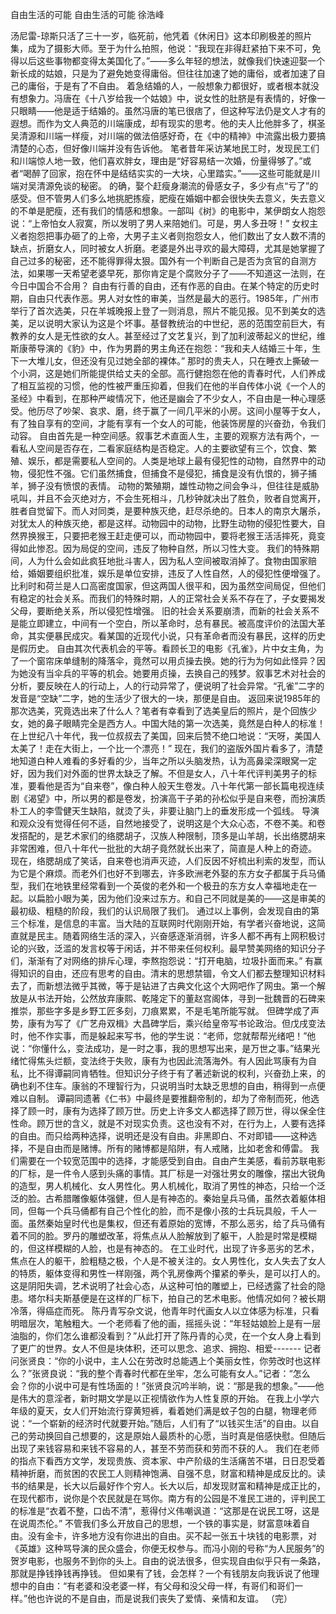 自由生活的可能
 自由生活的可能
徐浩峰
 
 
   汤尼雷-琼斯只活了三十一岁，临死前，他凭着《休闲日》这本印刷极差的照片集，成为了摄影大师。至于为什么拍照，他说：“我现在非得赶紧拍下来不可，免得以后这些事物都变得太美国化了。”——多么年轻的想法，就像我们快速迎娶一个新长成的姑娘，只是为了避免她变得庸俗。但往往加速了她的庸俗，或者加速了自己的庸俗，于是有了不自由。
   着急结婚的人，一般想象力都很好，或者根本就没有想象力。冯唐在《十八岁给我一个姑娘》中，说女性的肚脐是有表情的，好像一只眼睛——他是适于结婚的。虽然冯唐的笔已很痞了，但这种写法仍是文人才有的遐想。而作为文人典范的川端康成，却有现实的思考。他的夫人比他胖多了，棋圣吴清源和川端一样瘦，对川端的做法倍感好奇，在《中的精神》中流露出极力要搞清楚的心态，但好像川端并没有告诉他。
   笔者昔年采访某地民工时，发现民工们和川端惊人地一致，他们喜欢胖女，理由是“好容易结一次婚，份量得够了。”或者“喝醉了回家，抱在怀中是结结实实的一大块，心里踏实。”——这些可能就是川端对吴清源免谈的秘密。
  的确，娶个赶瘦身潮流的骨感女子，多少有点“亏了”的感受。但不管男人们多么地挑肥拣瘦，肥瘦在婚姻中都会很快失去意义，失去意义的不单是肥瘦，还有我们的情感和想象。一部叫《树》的电影中，某伊朗女人抱怨说：“上帝怕女人寂寞，所以发明了男人来陪她们。可是，男人多丑呀！”
   女权主义者抱怨把事办砸了的上帝，大男子主义者则抱怨女人，他们数出了女人数不清的缺点，折磨女人，同时被女人折磨。老婆是外出寻欢的最大障碍，尤其是她掌握了自己过多的秘密，还不能得罪得太狠。国外有一个判断自己是否为贪官的自测方法，如果哪一天希望老婆早死，那你肯定是个腐败分子了——不知道这一法则，在今日中国合不合用？
   自由有行善的自由，还有作恶的自由。在某个特定的历史时期，自由只代表作恶。男人对女性的审美，当然是最大的恶行。1985年，广州市举行了首次选美，只在羊城晚报上登了一则消息，照片不能见报。见不到美女的选美，足以说明大家认为这是个坏事。基督教统治的中世纪，恶的范围空前巨大，有教养的女人是无性欲的女人。甚至经过了文艺复兴，到了加利波蒂起义的世纪，维斯康蒂导演的《豹》中，作为男爵的男主角还在抱怨：“我和夫人结婚三十年，生下一大堆儿女，但还没有见过她全部的裸体。”
   那时的贵夫人，只在睡衣上撕破一个小洞，这是她们所能提供给丈夫的全部。高行健抱怨在他的青春时代，人们养成了相互监视的习惯，他的性被严重压抑着，但我们在他的半自传体小说《一个人的圣经》中看到，在那种严峻情况下，他还是幽会了不少女人，不自由是一种心理感受。他历尽了吵架、哀求、磨，终于赢了一间几平米的小房。这间小屋等于女人，有了独自享有的空间，才能有享有一个女人的可能，他装饰房屋的兴奋劲，令我们动容。
   自由首先是一种空间感。叙事艺术直面人生，主要的观察方法有两个，一看私人空间是否存在，二看家庭结构是否稳定。人的主要欲望有三个，饮食、繁殖、娱乐，都是需要私人空间的。人类是地球上最有侵犯性的动物，自然界中的动物，侵犯性不强。它们虽然捕食，但捕食不是侵犯，捕食是没有仇恨的，狮子捕羊，狮子没有愤恨的表情。
   动物的繁殖期，雄性动物之间会争斗，但往往是威胁吼叫，并且不会灭绝对方，不会生死相斗，几秒钟就决出了胜负，败者自觉离开，胜者自觉留下。而人对同类，是要种族灭绝，赶尽杀绝的。日本人的南京大屠杀，对犹太人的种族灭绝，都是这样。动物园中的动物，比野生动物的侵犯性要大，自然界换猴王，只要把老猴王赶走便可以，而动物园中，要将老猴王活活摔死，竟变得如此惨忍。因为局促的空间，违反了物种自然，所以习性大变。
   我们的特殊期间，人为什么会如此疯狂地批斗害人，因为私人空间被取消掉了。食物由国家赔给，婚姻要组织批准，娱乐是单位安排，违反了人性自然，人的侵犯性便增强了。比利时和荷兰是人口高密度国家，但这两国人很平和，因为虽然空间局促，但他们有稳定的社会关系。而我们的特殊时期，人的正常社会关系不存在了，子女要揭发父母，要断绝关系，所以侵犯性增强。
   旧的社会关系要崩溃，而新的社会关系不是能立即建立，中间有一个空白，所以革命时，总有暴民。被高度评价的法国大革命，其实便暴民成灾。看某国的近现代小说，只有革命者而没有暴民，这样的历史是假历史。
   自由其次代表机会的平等。看顾长卫的电影《孔雀》，片中女主角，为了一个窗帘床单缝制的降落伞，竟然可以用贞操去换。她的行为为何如此怪异？因为她没有当伞兵的平等的机会。她要用贞操，去换自己的残梦。叙事艺术对社会的分析，要反映在人的行动上，人的行动异常了，便说明了社会异常。“孔雀”二字的发音是“空缺”二字，她的生活少了很大的一块，那便是自由。
   返回来说1985年的那次选美，究竟选出来了什么人？笔者有幸看到了选美皇后的照片，是个回族少女，她的鼻子眼睛完全是西方人。中国大陆的第一次选美，竟然是白种人的标准！在上世纪八十年代，我一位叔叔去了美国，回来后赞不绝口地说：“天呀，美国人太美了！走在大街上，一个比一个漂亮！”
   现在，我们的盗版外国片看多了，清楚地知道白种人难看的多好看的少，当年之所以头脑发热，认为高鼻梁深眼窝一定好，因为我们对外面的世界太缺乏了解。不但是女人，八十年代评判美男子的标准，要看他是否为“自来卷”，像白种人般天生卷发。八十年代第一部长篇电视连续剧《渴望》中，所以男的都是卷发，扮演高干子弟的孙松似乎是自来卷，而扮演质朴工人的李雪健天生缺陷，就烫了头，非要让脑门上的垂发形成一个弧线。
   导演和观众没有觉得任何不适，自然地接受了，说明这是个大众心态，不卷不美。和卷发搭配的，是艺术家们的络腮胡子，汉族人种限制，顶多是山羊胡，长出络腮胡来非常困难，但八十年代一批批的大胡子竟然就长出来了，简直是人种上的奇迹。
   现在，络腮胡成了笑话，自来卷也消声灭迹，人们反因不好梳出利索的发型，而认为它是个麻烦。而老外们也好不到哪去，许多欧洲老外娶的东方女子都属于兵马俑型，我们在地铁里经常看到一个英俊的老外和一个极丑的东方女人幸福地走在一起。以扁脸小眼为美，因为他们没来过东方。和自己不同就是美的——这是审美的最初级、粗糙的阶段，我们的认识局限了我们。
   通过以上事例，会发现自由的第三个标准，是信息的丰富。当大陆的互联网时代刚刚开始，有学者兴奋地说，这简直就是民主。随着网络生活的深入，兴奋感逐渐消弱，许多人都不再有上网积极讨论的兴致，泛滥的发言权等于闲话，并不带来任何权利。最早赞美网络的知识分子们，渐渐有了对网络的排斥心理，李熬抱怨说：“打开电脑，垃圾扑面而来。”
   有赢得知识的自由，还应有思考的自由。清末的思想禁锢，令文人们都去整理知识材料去了，而新想法微乎其微，等于是钻进了古典文化这个大网吧作了网虫。第一个解放是从书法开始，公然放弃康熙、乾隆定下的董赵宫阁体，寻到一批魏晋的石碑来推崇，那些字多是乡野工匠多刻，刀痕累累，不是毛笔所能写就。
   但碑学成了声势，康有为写了《广艺舟双楫》大昌碑学后，乘兴给皇帝写书论政治。但戊戌变法时，他不作实事，而是躲起来写书，他的学生说：“老师，您就帮帮光绪吧！”他说：“你懂什么，变法成功，是一时之事，我的思想写出来，是万世之事。”结果光绪忙得焦头烂额，变法终于失败，康有为也因此流落海外。有人因此骂康有为自私，比不得谭嗣同肯牺牲。但知识分子终于有了著述新说的权利，兴奋劲上来，的确也刹不住车。康翁的不理智行为，只说明当时太缺乏思想的自由，稍得到一点便难以自制。
   谭嗣同遗著《仁书》中最终是要推翻帝制的，却为了帝制而死，他选择了顾一时，康有为选择了顾万世。历史上许多文人都选择了顾万世，得以保全住性命。顾万世的含义，就是不对现实负责。这也没有不对，在行为上，人要有选择的自由。而只给两种选择，说明还是没有自由。非黑即白、不对即错——这种选择，不是自由而是赌博。所有的赌博都是陷阱，有人戒赌，比如老舍和傅雷。
   我们需要在一个较宽范围中的选择，才能感受到自由。自由产生美感，看前苏联电影的厂标，是一件令人感到头痛的事情。其厂标是一对强壮男女的雕像，摆出大锐角的造型，男人机械化、女人男性化。男人机械化，取消了男性的神态，只给一个泛泛的脸。古希腊雕像躯体强健，但人是有神态的。秦始皇兵马俑，虽然衣着躯体相同，但每一个兵马俑都有自己个性化的脸，而不是像小孩的士兵玩具般，千人一面。虽然秦始皇时代也是集权，但还有着原始的宽博，不那么恶劣，给了兵马俑有着不同的脸。罗丹的雕塑改革，将焦点从人脸解放到了躯干，人脸是时常是模糊的，但这样模糊的人脸，也是有神态的。 
   在工业时代，出现了许多恶劣的艺术，焦点在人的躯干，脸粗糙之极，个人是不被关注的。女人男性化，女人失去了女人的特质，躯体变得和男性一样刚强，两个乳房像两个攥紧的拳头，是可以打人的。这是阴阳失调，艺术说明了社会心态，从这种可怕的雕塑上，已经透露了社会的隐患。塔尔科夫斯基便是在这样的厂标下，拍自己的艺术电影。他情况如何？被长期冷落，得癌症而死。
   陈丹青写杂文说，他青年时代画女人以立体感为标准，只看明暗层次，笔触粗大。一个老师看了他的画，摇摇头说：“年轻姑娘脸上是有一层油脂的，你们怎么谁都没看到？”从此打开了陈丹青的心灵，在一个女人身上看到了更广的世界。女人不但是块体积，还可以思念、追求、拥抱、相爱-------
   记者问张贤良：“你的小说中，主人公在劳改时总能遇上个美丽女性，你劳改时也这样么？”张贤良说：“我的整个青春时代都在坐牢，怎么可能有女人。”记者：“怎么会？你的小说中可是有性场面的！”张贤良沉吟半晌，说：“那是我的想象。”——他是伟大的意淫者，新时期文学是以正视情欲作为人性复原的开始。
   在我上小学六年级的夏天，女人们开始流行穿黄短裤，看着她们满是蚊子包的白腿，物理老师说：“一个崭新的经济时代就要开始。”随后，人们有了“以钱买生活”的自由。以自己的劳动换回自己想要的，这是原始人最质朴的心愿，当时真是倍感快慰。但随后出现了来钱容易和来钱不容易的人，甚至不劳而获和劳而不获的人。
   我们在老师的指点下看西方文学，发现贵族、资本家、中产阶级的生活痛苦不堪，日日忍受着精神折磨，而贫困的农民工人则精神饱满、自强不息，财富和精神是成反比的。读书的结果是，长大以后最好作个穷人。长大以后，却发现财富和精神是成正比的，在现代都市，说你是个农民就是在骂你。南方有的公园是不准民工进的，评判民工的标准是“衣着不整，口齿不清”，惹得付义伟嘲讽道：“这那是在说民工呀，这是在说周杰伦。”
   不管我们多么开放自己的思想，一个铁的事实是，财富意味着自由。没有金卡，许多地方没有你进出的自由。买不起一张五十块钱的电影票，对《英雄》这种骂导演的民众盛会，你便无权参与。而冯小刚的号称“为人民服务”的贺岁电影，也服务不到你的头上。自由的说法很多，但实现自由似乎只有一条路，那就是挣钱挣钱再挣钱。
   但如果有了钱，会怎样？一个有钱朋友向我诉说了他理想中的自由：“有老婆和没老婆一样，有父母和没父母一样，有哥们和哥们一样。”他也许说的不是自由，而是说我们丧失了爱情、亲情和友谊。
（完）
